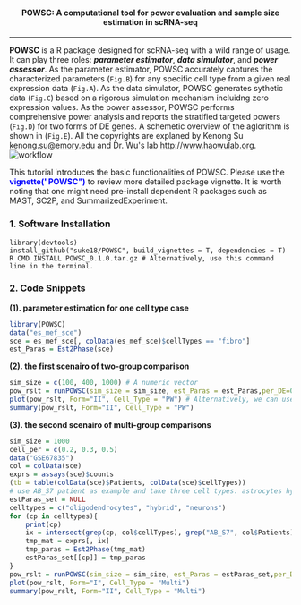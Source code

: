 <center> <h4> POWSC: A computational tool for power evaluation and sample size estimation in scRNA-seq </h4> </center>

-------------------
**POWSC** is a R package designed for scRNA-seq with a wild range of usage. It can play three roles: **_parameter estimator_**, **_data simulator_**, and **_power assessor_**. As the parameter estimator, POWSC accurately captures the characterized parameters (`Fig.B`) for any specific cell type from a given real expression data (`Fig.A`). As the data simulator, POWSC generates sythetic data (`Fig.C`) based on a rigorous simulation mechanism incluidng zero expression values. As the power assessor, POWSC performs comprehensive power analysis and reports the stratified targeted powers (`Fig.D`) for two forms of DE genes. A schemetic overview of the aglorithm is shown in (`Fig.E`). All the copyrights are explaned by Kenong Su <kenong.su@emory.edu> and Dr. Wu's lab <http://www.haowulab.org>.
![workflow](/assets/workflow.png)

This tutorial introduces the basic functionalities of POWSC. Please use the <font color="blue">**vignette("POWSC")**</font> to review more detailed package vignette. It is worth noting that one might need pre-install dependent R packages such as MAST, SC2P, and SummarizedExperiment.

### 1. Software Installation
```
library(devtools)
install_github("suke18/POWSC", build_vignettes = T, dependencies = T)
R CMD INSTALL POWSC_0.1.0.tar.gz # Alternatively, use this command line in the terminal.
```

### 2. Code Snippets
**(1). parameter estimation for one cell type case**
```r
library(POWSC)
data("es_mef_sce")
sce = es_mef_sce[, colData(es_mef_sce)$cellTypes == "fibro"]
est_Paras = Est2Phase(sce)
```

**(2). the first scenairo of two-group comparison**
```r
sim_size = c(100, 400, 1000) # A numeric vector
pow_rslt = runPOWSC(sim_size = sim_size, est_Paras = est_Paras,per_DE=0.05, DE_Method = "MAST", Cell_Type = "PW") # Note, using our previous developed tool SC2P is faster.
plot(pow_rslt, Form="II", Cell_Type = "PW") # Alternatively, we can use Form="I"
summary(pow_rslt, Form="II", Cell_Type = "PW")
```
**(3). the second scenairo of multi-group comparisons**
```r
sim_size = 1000
cell_per = c(0.2, 0.3, 0.5)
data("GSE67835")
col = colData(sce)
exprs = assays(sce)$counts
(tb = table(colData(sce)$Patients, colData(sce)$cellTypes))
# use AB_S7 patient as example and take three cell types: astrocytes hybrid and neurons
estParas_set = NULL
celltypes = c("oligodendrocytes", "hybrid", "neurons")
for (cp in celltypes){
    print(cp)
    ix = intersect(grep(cp, col$cellTypes), grep("AB_S7", col$Patients))
    tmp_mat = exprs[, ix]
    tmp_paras = Est2Phase(tmp_mat)
    estParas_set[[cp]] = tmp_paras
}
pow_rslt = runPOWSC(sim_size = sim_size, est_Paras = estParas_set,per_DE=0.05, DE_Method = "MAST",multi_Prob = cell_per, Cell_Type = "Multi")
plot(pow_rslt, Form="I", Cell_Type = "Multi")
summary(pow_rslt, Form="II", Cell_Type = "Multi")
```
